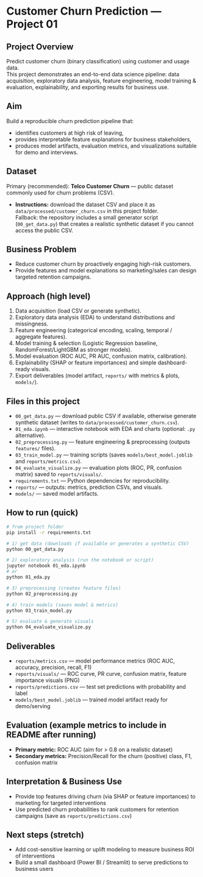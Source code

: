 # Customer Churn Prediction — Project 01

## Project Overview
Predict customer churn (binary classification) using customer and usage data.  
This project demonstrates an end-to-end data science pipeline: data acquisition, exploratory data analysis, feature engineering, model training & evaluation, explainability, and exporting results for business use.

## Aim
Build a reproducible churn prediction pipeline that:
- identifies customers at high risk of leaving,
- provides interpretable feature explanations for business stakeholders,
- produces model artifacts, evaluation metrics, and visualizations suitable for demo and interviews.

## Dataset
Primary (recommended): **Telco Customer Churn** — public dataset commonly used for churn problems (CSV).  
- **Instructions:** download the dataset CSV and place it as `data/processed/customer_churn.csv` in this project folder.  
Fallback: the repository includes a small generator script (`00_get_data.py`) that creates a realistic synthetic dataset if you cannot access the public CSV.

## Business Problem
- Reduce customer churn by proactively engaging high-risk customers.
- Provide features and model explanations so marketing/sales can design targeted retention campaigns.

## Approach (high level)
1. Data acquisition (load CSV or generate synthetic).  
2. Exploratory data analysis (EDA) to understand distributions and missingness.  
3. Feature engineering (categorical encoding, scaling, temporal / aggregate features).  
4. Model training & selection (Logistic Regression baseline, RandomForest/LightGBM as stronger models).  
5. Model evaluation (ROC AUC, PR AUC, confusion matrix, calibration).  
6. Explainability (SHAP or feature importances) and simple dashboard-ready visuals.  
7. Export deliverables (model artifact, `reports/` with metrics & plots, `models/`).

## Files in this project
- `00_get_data.py` — download public CSV if available, otherwise generate synthetic dataset (writes to `data/processed/customer_churn.csv`).  
- `01_eda.ipynb` — interactive notebook with EDA and charts (optional: `.py` alternative).  
- `02_preprocessing.py` — feature engineering & preprocessing (outputs `features/` files).  
- `03_train_model.py` — training scripts (saves `models/best_model.joblib` and `reports/metrics.csv`).  
- `04_evaluate_visualize.py` — evaluation plots (ROC, PR, confusion matrix) saved to `reports/visuals/`.  
- `requirements.txt` — Python dependencies for reproducibility.  
- `reports/` — outputs: metrics, prediction CSVs, and visuals.  
- `models/` — saved model artifacts.

## How to run (quick)
```bash
# from project folder
pip install -r requirements.txt

# 1) get data (downloads if available or generates a synthetic CSV)
python 00_get_data.py

# 2) exploratory analysis (run the notebook or script)
jupyter notebook 01_eda.ipynb
# or
python 01_eda.py

# 3) preprocessing (creates feature files)
python 02_preprocessing.py

# 4) train models (saves model & metrics)
python 03_train_model.py

# 5) evaluate & generate visuals
python 04_evaluate_visualize.py
```
## Deliverables
- `reports/metrics.csv` — model performance metrics (ROC AUC, accuracy, precision, recall, F1)  
- `reports/visuals/` — ROC curve, PR curve, confusion matrix, feature importance visuals (PNG)  
- `reports/predictions.csv` — test set predictions with probability and label  
- `models/best_model.joblib` — trained model artifact ready for demo/serving  

## Evaluation (example metrics to include in README after running)
- **Primary metric:** ROC AUC (aim for > 0.8 on a realistic dataset)  
- **Secondary metrics:** Precision/Recall for the churn (positive) class, F1, confusion matrix  

## Interpretation & Business Use
- Provide top features driving churn (via SHAP or feature importances) to marketing for targeted interventions  
- Use predicted churn probabilities to rank customers for retention campaigns (save as `reports/predictions.csv`)  

## Next steps (stretch)
- Add cost-sensitive learning or uplift modeling to measure business ROI of interventions  
- Build a small dashboard (Power BI / Streamlit) to serve predictions to business users  

